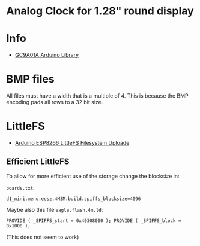 # Analog Clock for 1.28" round display

# Info
- [GC9A01A Arduino Library](https://github.com/PaintYourDragon/Adafruit_GC9A01A)

# BMP files
All files must have a width that is a multiple of 4. This is because the BMP encoding pads all rows 
to a 32 bit size.

# LittleFS
- [Arduino ESP8266 LittleFS Filesystem Uploade](https://github.com/earlephilhower/arduino-esp8266littlefs-plugin)

## Efficient LittleFS
To allow for more efficient use of the storage change the blocksize in:

`boards.txt`:

   `d1_mini.menu.eesz.4M3M.build.spiffs_blocksize=4096`

Maybe also this file `eagle.flash.4m.ld`:

   `PROVIDE ( _SPIFFS_start = 0x40308000 ); PROVIDE ( _SPIFFS_block = 0x1000 );`

(This does not seem to work) 
